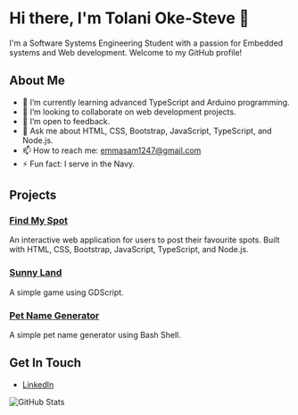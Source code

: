 # Hi there, I'm Tolani Oke-Steve 👋

I'm a Software Systems Engineering Student with a passion for Embedded systems and Web development. Welcome to my GitHub profile!

## About Me
- 🌱 I’m currently learning advanced TypeScript and Arduino programming.
- 👯 I’m looking to collaborate on web development projects.
- 🤔 I’m open to feedback.
- 💬 Ask me about HTML, CSS, Bootstrap, JavaScript, TypeScript, and Node.js.
- 📫 How to reach me: [emmasam1247@gmail.com](mailto:tolanioke@example.com)
- ⚡ Fun fact: I serve in the Navy.

## Projects
### [Find My Spot](https://github.com/TolaniOke-Steve/Find-my-spot)
An interactive web application for users to post their favourite spots. Built with HTML, CSS, Bootstrap, JavaScript, TypeScript, and Node.js.

### [Sunny Land](https://github.com/TolaniOke-Steve/Sunny-Land)
A simple game using GDScript.

### [Pet Name Generator](https://github.com/TolaniOke-Steve/Pet-name-Gen)
A simple pet name generator using Bash Shell.

## Get In Touch
- [LinkedIn]([https://www.linkedin.com/in/tolaniokesteve](https://www.linkedin.com/in/tolani-oke-steve-bb6406295/))

![GitHub Stats](https://github-readme-stats.vercel.app/api?username=TolaniOke-Steve&show_icons=true&theme=radical)
